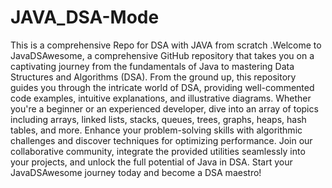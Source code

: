# JAVA_DSA-Mode
This is a comprehensive Repo for DSA with JAVA from scratch .Welcome to JavaDSAwesome, a comprehensive GitHub repository that takes you on a captivating journey from the fundamentals of Java to mastering Data Structures and Algorithms (DSA). From the ground up, this repository guides you through the intricate world of DSA, providing well-commented code examples, intuitive explanations, and illustrative diagrams. Whether you're a beginner or an experienced developer, dive into an array of topics including arrays, linked lists, stacks, queues, trees, graphs, heaps, hash tables, and more. Enhance your problem-solving skills with algorithmic challenges and discover techniques for optimizing performance. Join our collaborative community, integrate the provided utilities seamlessly into your projects, and unlock the full potential of Java in DSA. Start your JavaDSAwesome journey today and become a DSA maestro!
